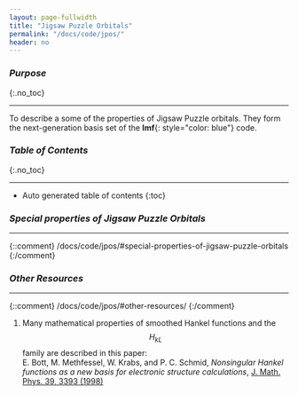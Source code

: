 ```yaml
---
layout: page-fullwidth
title: "Jigsaw Puzzle Orbitals"
permalink: "/docs/code/jpos/"
header: no
---
```


### _Purpose_
{:.no_toc}
_____________________________________________________________

To describe a some of the properties of Jigsaw Puzzle orbitals.
They form the next-generation basis set of the **lmf**{: style="color: blue"} code.

### _Table of Contents_
{:.no_toc}
_____________________________________________________________
*  Auto generated table of contents
{:toc}

### *Special properties of Jigsaw Puzzle Orbitals*
________________________________________________________________
{::comment}
/docs/code/jpos/#special-properties-of-jigsaw-puzzle-orbitals
{:/comment}

### _Other Resources_
______________________________________________________________
{::comment}
/docs/code/jpos/#other-resources/
{:/comment}

1. Many mathematical properties of smoothed Hankel functions and the $$H_{kL}$$ family
are described in this paper:  
E. Bott, M. Methfessel, W. Krabs, and P. C. Schmid,
_Nonsingular Hankel functions as a new basis for electronic structure calculations_,
[J. Math. Phys. 39, 3393 (1998)](http://dx.doi.org/10.1063/1.532437)
